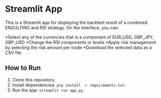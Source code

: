 # Streamlit App

This is a Streamlit app for displaying the backtest result of a combined ENGULFING and RSI strategy. On the interface, you can:

*Select any of the currencies that is a component of EUR_USD, GBP_JPY, GBP_USD
*Change the RSI components or levels
*Apply risk management by selecting the risk amount per trade
*Download the selected data as a CSV file

## How to Run
1. Clone this repository.
2. Install dependencies: `pip install -r requirements.txt`.
3. Run the app: `streamlit run app.py`.
